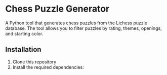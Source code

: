 # Chess Puzzle Generator

A Python tool that generates chess puzzles from the Lichess puzzle database. The tool allows you to filter puzzles by rating, themes, openings, and starting color.

## Installation

1. Clone this repository
2. Install the required dependencies:

